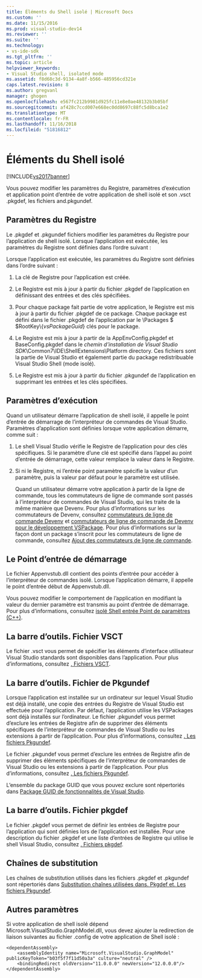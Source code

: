 ```yaml
---
title: Éléments du Shell isolé | Microsoft Docs
ms.custom: ''
ms.date: 11/15/2016
ms.prod: visual-studio-dev14
ms.reviewer: ''
ms.suite: ''
ms.technology:
- vs-ide-sdk
ms.tgt_pltfrm: ''
ms.topic: article
helpviewer_keywords:
- Visual Studio shell, isolated mode
ms.assetid: f8d68c3d-9134-4a8f-b566-485956cd321e
caps.latest.revision: 8
ms.author: gregvanl
manager: ghogen
ms.openlocfilehash: e567fc212b9981d925fc11e8e0ae48132b3b05bf
ms.sourcegitcommit: af428c7ccd007e668ec0dd8697c88fc5d8bca1e2
ms.translationtype: MT
ms.contentlocale: fr-FR
ms.lasthandoff: 11/16/2018
ms.locfileid: "51816812"
---
```

# <a name="elements-of-the-isolated-shell"></a>Éléments du Shell isolé
[!INCLUDE[vs2017banner](../includes/vs2017banner.md)]

Vous pouvez modifier les paramètres du Registre, paramètres d’exécution et application point d’entrée de votre application de shell isolé et son .vsct .pkgdef, les fichiers and.pkgundef.  
  
## <a name="registry-settings"></a>Paramètres du Registre  
 Le .pkgdef et .pkgundef fichiers modifier les paramètres du Registre pour l’application de shell isolé. Lorsque l’application est exécutée, les paramètres du Registre sont définies dans l’ordre suivant :  
  
 Lorsque l’application est exécutée, les paramètres du Registre sont définies dans l’ordre suivant :  
  
1.  La clé de Registre pour l’application est créée.  
  
2.  Le Registre est mis à jour à partir du fichier .pkgdef de l’application en définissant des entrées et des clés spécifiées.  
  
3.  Pour chaque package fait partie de votre application, le Registre est mis à jour à partir du fichier .pkgdef de ce package. Chaque package est défini dans le fichier .pkgdef de l’application par le \Packages $ $RootKey\\{*vsPackageGuid*} clés pour le package.  
  
4.  Le Registre est mis à jour à partir de la AppEnvConfig.pkgdef et BaseConfig.pkgdef dans le *chemin d’installation de Visual Studio SDK*\Common7\IDE\ShellExtensions\Platform directory. Ces fichiers sont la partie de Visual Studio et également partie du package redistribuable Visual Studio Shell (mode isolé).  
  
5.  Le Registre est mis à jour à partir du fichier .pkgundef de l’application en supprimant les entrées et les clés spécifiées.  
  
## <a name="run-time-settings"></a>Paramètres d’exécution  
 Quand un utilisateur démarre l’application de shell isolé, il appelle le point d’entrée de démarrage de l’interpréteur de commandes de Visual Studio. Paramètres d’application sont définies lorsque votre application démarre, comme suit :  
  
1. Le shell Visual Studio vérifie le Registre de l’application pour des clés spécifiques. Si le paramètre d’une clé est spécifié dans l’appel au point d’entrée de démarrage, cette valeur remplace la valeur dans le Registre.  
  
2. Si ni le Registre, ni l’entrée point paramètre spécifie la valeur d’un paramètre, puis la valeur par défaut pour le paramètre est utilisée.  
  
   Quand un utilisateur démarre votre application à partir de la ligne de commande, tous les commutateurs de ligne de commande sont passés à l’interpréteur de commandes de Visual Studio, qui les traite de la même manière que Devenv. Pour plus d’informations sur les commutateurs de Devenv, consultez [commutateurs de ligne de commande Devenv](../ide/reference/devenv-command-line-switches.md) et [commutateurs de ligne de commande de Devenv pour le développement VSPackage](../extensibility/devenv-command-line-switches-for-vspackage-development.md). Pour plus d’informations sur la façon dont un package s’inscrit pour les commutateurs de ligne de commande, consultez [Ajout des commutateurs de ligne de commande](../extensibility/adding-command-line-switches.md).  
  
## <a name="the-start-entry-point"></a>Le Point d’entrée de démarrage  
 Le fichier Appenvstub.dll contient des points d’entrée pour accéder à l’interpréteur de commandes isolé. Lorsque l’application démarre, il appelle le point d’entrée début de Appenvstub.dll.  
  
 Vous pouvez modifier le comportement de l’application en modifiant la valeur du dernier paramètre est transmis au point d’entrée de démarrage. Pour plus d’informations, consultez [isolé Shell entrée Point de paramètres (C++)](../extensibility/isolated-shell-entry-point-parameters-cpp.md).  
  
## <a name="the-vsct-file"></a>La barre d’outils. Fichier VSCT  
 Le fichier .vsct vous permet de spécifier les éléments d’interface utilisateur Visual Studio standards sont disponibles dans l’application. Pour plus d’informations, consultez [. Fichiers VSCT](../extensibility/modifying-the-isolated-shell-by-using-the-dot-vsct-file.md).  
  
## <a name="the-pkgundef-file"></a>La barre d’outils. Fichier de Pkgundef  
 Lorsque l’application est installée sur un ordinateur sur lequel Visual Studio est déjà installé, une copie des entrées du Registre de Visual Studio est effectuée pour l’application. Par défaut, l’application utilise les VSPackages sont déjà installés sur l’ordinateur. Le fichier .pkgundef vous permet d’exclure les entrées de Registre afin de supprimer des éléments spécifiques de l’interpréteur de commandes de Visual Studio ou les extensions à partir de l’application. Pour plus d’informations, consultez [. Les fichiers Pkgundef](../extensibility/modifying-the-isolated-shell-by-using-the-dot-pkgundef-file.md).  
  
 Le fichier .pkgundef vous permet d’exclure les entrées de Registre afin de supprimer des éléments spécifiques de l’interpréteur de commandes de Visual Studio ou les extensions à partir de l’application. Pour plus d’informations, consultez [. Les fichiers Pkgundef](../extensibility/modifying-the-isolated-shell-by-using-the-dot-pkgundef-file.md).  
  
 L’ensemble du package GUID que vous pouvez exclure sont répertoriés dans [Package GUID de fonctionnalités de Visual Studio](../extensibility/package-guids-of-visual-studio-features.md).  
  
## <a name="the-pkgdef-file"></a>La barre d’outils. Fichier pkgdef  
 Le fichier .pkgdef vous permet de définir les entrées de Registre pour l’application qui sont définies lors de l’application est installée. Pour une description du fichier .pkgdef et une liste d’entrées de Registre qui utilise le shell Visual Studio, consultez [. Fichiers pkgdef](../extensibility/modifying-the-isolated-shell-by-using-the-dot-pkgdef-file.md).  
  
## <a name="substitution-strings"></a>Chaînes de substitution  
 Les chaînes de substitution utilisés dans les fichiers .pkgdef et .pkgundef sont répertoriés dans [Substitution chaînes utilisées dans. Pkgdef et. Les fichiers Pkgundef](../extensibility/substitution-strings-used-in-dot-pkgdef-and-dot-pkgundef-files.md).  
  
## <a name="other-settings"></a>Autres paramètres  
 Si votre application de shell isolé dépend Microsoft.VisualStudio.GraphModel.dll, vous devez ajouter la redirection de liaison suivantes au fichier .config de votre application de Shell isolé :  
  
```  
<dependentAssembly>  
    <assemblyIdentity name="Microsoft.VisualStudio.GraphModel" publicKeyToken="b03f5f7f11d50a3a" culture="neutral" />  
    <bindingRedirect oldVersion="11.0.0.0" newVersion="12.0.0.0"/>  
</dependentAssembly>  
  
```

